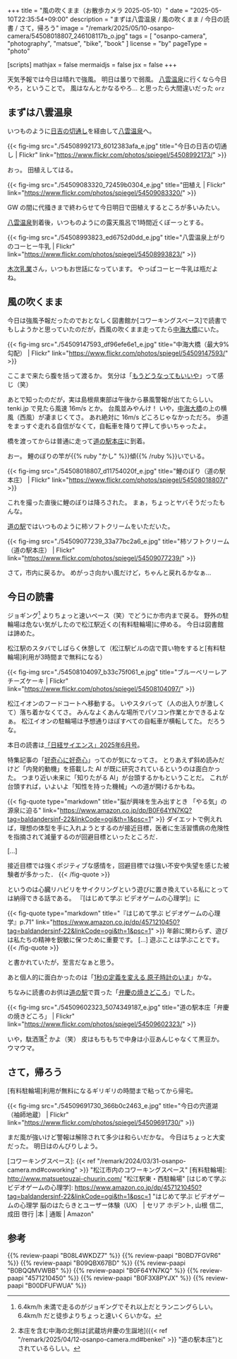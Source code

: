 +++
title = "風の吹くまま（お散歩カメラ 2025-05-10）"
date =  "2025-05-10T22:35:54+09:00"
description = "まずは八雲温泉 / 風の吹くまま / 今日の読書 / さて，帰ろう"
image = "/remark/2025/05/10-osanpo-camera/54508018807_246108117b_o.jpg"
tags = [ "osanpo-camera", "photography", "matsue", "bike", "book" ]
license = "by"
pageType = "photo"

[scripts]
  mathjax = false
  mermaidjs = false
  jsx = false
+++

天気予報では今日は晴れで強風。
明日は曇りで弱風。
[八雲温泉][八雲温泉ゆうあい熊野館]に行くなら今日やろ，ということで。
風はなんとかなるやろ... と思ったら大間違いだった `orz`

## まずは八雲温泉

いつものように[日吉の切通し]を経由して[八雲温泉][八雲温泉ゆうあい熊野館]へ。

{{< fig-img src="./54508992173_6012383afa_e.jpg" title="今日の日吉の切通し | Flickr" link="https://www.flickr.com/photos/spiegel/54508992173/" >}}

おっ。
田植えしてはる。

{{< fig-img src="./54509083320_72459b0304_e.jpg" title="田植え | Flickr" link="https://www.flickr.com/photos/spiegel/54509083320/" >}}

GW の間に代掻きまで終わらせて今日明日で田植えするところが多いみたい。

[八雲温泉][八雲温泉ゆうあい熊野館]到着後，いつものようにの露天風呂で1時間近くぼーっとする。

{{< fig-img src="./54508993823_ed6752d0dd_e.jpg" title="八雲温泉上がりのコーヒー牛乳 | Flickr" link="https://www.flickr.com/photos/spiegel/54508993823/" >}}

[木次乳業]さん，いつもお世話になっています。
やっぱコーヒー牛乳は瓶だよね。

## 風の吹くまま

今日は強風予報だったのでおとなしく図書館か[コワーキングスペース]で読書でもしようかと思っていたのだが，西風の吹くまま走ってたら[中海大橋]にいた。

{{< fig-img src="./54509147593_df96efe6e1_e.jpg" title="中海大橋（最大9%勾配） | Flickr" link="https://www.flickr.com/photos/spiegel/54509147593/" >}}

ここまで来たら腹を括って渡るか。
気分は「[もうどうなってもいいや](https://www.youtube.com/watch?v=ojZaWERcbaI "もうどうなってもいいや / 星街すいせい(official) - YouTube")」って感じ（笑）

あとで知ったのだが，実は島根県東部は午後から暴風警報が出てたらしい。
tenki.jp で見たら風速 16m/s とか。
台風並みやんけ！ いや，[中海大橋]の上の横風（西風）が凄まじくてさ。
あれ絶対に 16m/s どころじゃなかっただろ。
歩道をまっすぐ走れる自信がなくて，自転車を降りて押して歩いちゃったよ。

橋を渡ってからは普通に走って[道の駅本庄]に到着。

おー。
鯉のぼりの竿が{{% ruby "かし" %}}傾{{% /ruby %}}いでいる。

{{< fig-img src="./54508018807_d11754020f_e.jpg" title="鯉のぼり（道の駅本庄） | Flickr" link="https://www.flickr.com/photos/spiegel/54508018807/" >}}

これを撮った直後に鯉のぼりは降ろされた。
まぁ，ちょっとヤバそうだったもんな。

[道の駅][道の駅本庄]ではいつものように柿ソフトクリームをいただいた。

{{< fig-img src="./54509077239_33a77bc2a6_e.jpg" title="柿ソフトクリーム（道の駅本庄） | Flickr" link="https://www.flickr.com/photos/spiegel/54509077239/" >}}

さて，市内に戻るか。
めがっさ向かい風だけど，ちゃんと戻れるかなぁ...

## 今日の読書

ジョギング[^j1] よりちょっと速いペース（笑）でどうにか市内まで戻る。
野外の駐輪場は危ない気がしたので松江駅近くの[有料駐輪場]に停める。
今日は図書館は諦めた。

[^j1]: 6.4km/h 未満で走るのがジョギングでそれ以上だとランニングらしい。 6.4km/h だと徒歩よりちょっと速いくらいかな。

松江駅のスタバでしばらく休憩して（松江駅ビルの店で買い物をすると[有料駐輪場]利用が3時間まで無料になる）

{{< fig-img src="./54508104097_b33c75f061_e.jpg" title="ブルーベリーレアチーズケーキ | Flickr" link="https://www.flickr.com/photos/spiegel/54508104097/" >}}

松江イオンのフードコートへ移動する。
いやスタバって（人の出入りが激しくて）落ち着かなくてさ。
みんなよくあんな場所でパソコン作業とかできるよなぁ。
松江イオンの駐輪場は予想通りほぼすべての自転車が横転してた。
だろうな。

本日の読書は[「日経サイエンス」2025年6月号](https://www.amazon.co.jp/dp/B0F64YN7KQ?tag=baldandersinf-22&linkCode=ogi&th=1&psc=1 "日経サイエンス2025年6月号 [雑誌] | 日経サイエンス | 趣味・その他 | Kindleストア | Amazon")。

特集記事の「[好奇心に好奇心](https://www.nikkei-science.com/202506_033.html "特集：好奇心に好奇心 | 日経サイエンス")」ってのが気になってさ。
とりあえず斜め読みだけど「内発的動機」を搭載した AI が既に研究されているというのは面白かった。
つまり近い未来に「知りたがる AI」が台頭するかもということだ。
これが台頭すれば，いよいよ「知性を持った機械」への道が開けるかもね。

{{< fig-quote type="markdown" title="脳が興味を生み出すとき 「やる気」の源泉に迫る" link="https://www.amazon.co.jp/dp/B0F64YN7KQ?tag=baldandersinf-22&linkCode=ogi&th=1&psc=1" >}}
ダイエットで例えれば，理想の体型を手に入れようとするのが接近目標，医者に生活習慣病の危険性を指摘されて減量するのが回避目標といったところだ．

[...]

接近目標では強くポジティブな感情を，回避目標では強い不安や失望を感じた被験者が多かった．
{{< /fig-quote >}}

というのは心臓リハビリをサイクリングという遊びに置き換えている私にとっては納得できる話である。
『[はじめて学ぶ ビデオゲームの心理学]』に

{{< fig-quote type="markdown" title="『はじめて学ぶ ビデオゲームの心理学』p.71" link="https://www.amazon.co.jp/dp/4571210450?tag=baldandersinf-22&linkCode=ogi&th=1&psc=1" >}}
年齢に関わらず、遊びは私たちの精神を鋭敏に保つために重要です。
[...]
遊ぶことは学ぶことです。
{{< /fig-quote  >}}

と書かれていたが，至言だなぁと思う。

あと個人的に面白かったのは「[1秒の定義を変える 原子時計のいま](https://www.nikkei-science.com/202506_064.html "1秒の定義を変える 原子時計のいま | 日経サイエンス")」かな。

ちなみに読書のお供は[道の駅][道の駅本庄]で買った「[弁慶の焼きどころ](https://michinoeki-honjou.jp/pages/23/ "オリジナル商品｜道の駅本庄 公式ホームページ|島根県|山陰観光|弁慶生誕の地|休憩|軽食|トイレ")」でした。

{{< fig-img src="./54509602323_5074349187_e.jpg" title="道の駅本庄「弁慶の焼きどころ」 | Flickr" link="https://www.flickr.com/photos/spiegel/54509602323/" >}}

いや，駄洒落[^b1] かよ（笑） 皮はもちもちで中身は小豆あんじゃなくて黒豆か。
ウマウマ。

[^b1]: 本庄を含む中海の北側は[武蔵坊弁慶の生誕地]({{< ref "/remark/2025/04/12-osanpo-camera.md#benkei" >}} "道の駅本庄")とされているらしい。

## さて，帰ろう

[有料駐輪場]利用が無料になるギリギリの時間まで粘ってから帰宅。

{{< fig-img src="./54509691730_366b0c2463_e.jpg" title="今日の宍道湖（袖師地蔵） | Flickr" link="https://www.flickr.com/photos/spiegel/54509691730/" >}}

まだ風が強いけど警報は解除されて多少は和らいだかな。
今日はちょっと大変だった。
明日はのんびりしよう。

[日吉の切通し]: https://maps.app.goo.gl/XRLFXNkcWm6WdLc3A
[熊野大社]: http://www.kumanotaisha.or.jp/ "出雲國一之宮 熊野大社"
[八雲温泉ゆうあい熊野館]: https://www.kumanokan.jp/ "八雲温泉ゆうあい熊野館"
[木次乳業]: https://www.kisuki-milk.co.jp/ "木次乳業"
[中海大橋]: https://maps.app.goo.gl/J4i7RkNSZQpUT5Sp9
[道の駅本庄]: https://michinoeki-honjou.jp/ "道の駅本庄 公式ホームページ|島根県|山陰観光|弁慶生誕の地|休憩|軽食|トイレ"
[江島大橋]: https://maps.app.goo.gl/5467Rz7MF8K5Ze9Q8 "江島大橋 - Google マップ"
[コワーキングスペース]: {{< ref "/remark/2024/03/31-osanpo-camera.md#coworking" >}} "松江市内のコワーキングスペース"
[有料駐輪場]: http://www.matsuetouzai-chuurin.com/ "松江駅東・西駐輪場"
[はじめて学ぶ ビデオゲームの心理学]: https://www.amazon.co.jp/dp/4571210450?tag=baldandersinf-22&linkCode=ogi&th=1&psc=1 "はじめて学ぶ ビデオゲームの心理学 脳のはたらきとユーザー体験（UX） | セリア ホデント, 山根 信二, 成田 啓行 |本 | 通販 | Amazon"

## 参考

{{% review-paapi "B08L4WKDZ7" %}} <!-- PowerShot ZOOM -->
{{% review-paapi "B0BD7FGVR6" %}} <!-- GARMIN EDGE Explore 2 サイクルコンピュータ -->
{{% review-paapi "B09QBX67BD" %}} <!-- スマートポーチ エツミ & Coleman (コールマン) -->
{{% review-paapi "B0BQQMVWBB" %}} <!-- ボディバッグ スリングバッグ CHROME KADET MAX -->
{{% review-paapi "B0F64YN7KQ" %}} <!-- 「日経サイエンス」2025年6月号 -->
{{% review-paapi "4571210450" %}} <!-- はじめて学ぶ ビデオゲームの心理学 -->
{{% review-paapi "B0F3X8PYJX" %}} <!-- もうどうなってもいいや 星街すいせい -->
{{% review-paapi "B00DFUFWUA" %}} <!-- まおゆう 向かい風 -->
